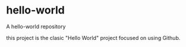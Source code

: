 # hello-world
A hello-world repository

this project is the clasic "Hello World" project
focused on using Github.
